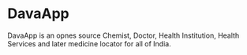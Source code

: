 DavaApp
=======

DavaApp is an opnes source Chemist, Doctor, Health Institution, Health Services and later medicine locator for all of India.
